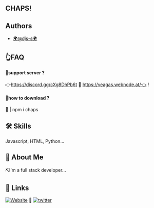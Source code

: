 
## CHAPS!


## Authors

- [🌍@djs-s🌍](https://www.github.com/djs-s)


## 👆FAQ

#### 🔔support server ?

👉https://discord.gg/cXg8DhPb6t 🔔 https://veagas.webnode.at/👈 !

#### 📌how to download ?

📢 | npm i chaps


## 🛠 Skills
Javascript, HTML, Python...


## 🚀 About Me
⛏I'm a full stack developer...


## 🔗 Links

[![Website](https://img.shields.io/badge/youtube-1DA1F2?style=for-the-badge&logo=youtube&logoColor=white)](https://www.youtube.com/channel/UC8_C4FPlZ9k91AawJsQMSeA)
🔔
[![twitter](https://img.shields.io/badge/twitter-1DA1F2?style=for-the-badge&logo=twitter&logoColor=white)](https://twitter.com/)

